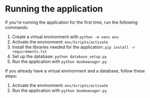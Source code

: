 # Running the application

If you're running the application for the first time, run the following commands:

1. Create a virtual environment with `python -m venv env`
2. Activate the environment: `env/Scripts/activate`
3. Install the libraries needed for the application: `pip install -r requirements.txt`
4. Set up the database: `python database_setup.py`
5. Run the application with `python bookmanager.py`

If you already have a virtual environment and a database, follow these steps:

1. Activate the environment: `env/Scripts/activate`
2. Run the application with `python bookmanager.py`